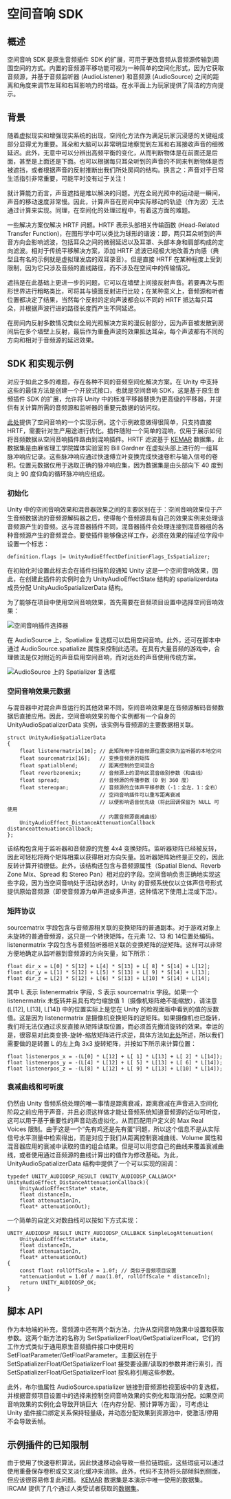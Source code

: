 # 空间音响 SDK

## 概述

空间音响 SDK 是原生音频插件 SDK 的扩展，可用于更改音频从音频源传输到周围空间的方式。内置的音频源平移功能可视为一种简单的空间化形式，因为它获取音频源，并基于音频监听器 (AudioListener) 和音频源 (AudioSource) 之间的距离和角度来调节左耳和右耳影响力的增益。在水平面上为玩家提供了简洁的方向提示。

## 背景

随着虚拟现实和增强现实系统的出现，空间化方法作为满足玩家沉浸感的关键组成部分显得尤为重要。耳朵和大脑可以非常明显地察觉到左耳和右耳接收声音的细微延迟。此外，无意中可以分辨出高频平衡的变化，从而判断物体是在前面还是后面，甚至是上面还是下面。也可以根据每只耳朵听到的声音的不同来判断物体是否被遮挡，或者根据声音的反射推断出我们所处房间的结构。换言之：声音对于日常生活指引非常重要，可能平时没有过于关注！

就计算能力而言，声音遮挡是难以解决的问题。光在全局光照中的运动是一瞬间，声音的移动速度非常慢。因此，计算声音在房间中实际移动的轨迹（作为波）无法通过计算来实现。同理，在空间化的处理过程中，有着这方面的难题。

一些解决方案仅解决 HRTF 问题。HRTF 表示头部相关传输函数 (Head-Related Transfer Function)，在图形学中可以类比为球形的谐波：即，两只耳朵听到的声音方向会影响滤波，包括耳朵之间的微弱延迟以及耳罩、头部本身和肩部构成的定向滤波。相对于传统平移解决方案，添加 HRTF 滤波已经极大地改善方向感（典型且有名的示例就是虚拟理发店的双耳录音）。但是直接 HRTF 在某种程度上受到限制，因为它只涉及音频的直线路径，而不涉及在空间中的传输情况。

遮挡是在此基础上更进一步的问题，它可以在墙壁上间接反射声音。若要再次与图形世界进行粗略类比，可将其与镜面反射进行比较；在某种意义上，音频源和听者位置都决定了结果，当然每个反射的定向声波都会以不同的 HRTF 抵达每只耳朵，并根据声波行进的路径长度而产生不同延迟。

在房间内反射多数情况类似全局光照解决方案的漫反射部分，因为声音被发散到房间后在多个墙壁上反射，最后作为重叠声波的效果抵达耳朵，每个声波都有不同的方向和相对于音频源的延迟效果。

## SDK 和实现示例

对应于如此之多的难题，存在各种不同的音频空间化解决方案。在 Unity 中支持这些的最佳方法是创建一个开放式接口，也就是空间音响 SDK，这是基于原生音频插件 SDK 的扩展，允许将 Unity 中的标准平移器替换为更高级的平移器，并提供有关计算所需的音频源和监听器的重要元数据的访问权。

[此处](https://bitbucket.org/Unity-Technologies/nativeaudioplugins)提供了空间音响的一个实现示例。这个示例故意做得很简单，只支持直接 HRTF，需要针对生产用途进行优化。插件随附一个简单的混响，仅用于展示如何将音频数据从空间音响插件路由到混响插件。HRTF 滤波基于 [KEMAR](http://sound.media.mit.edu/resources/KEMAR.html) 数据集，此数据集是由麻省理工学院媒体实验室的 Bill Gardner 在虚拟头部上进行的一组耳脉冲响应记录。这些脉冲响应通过快速傅立叶变换完成快速卷积与输入信号的卷积。位置元数据仅用于选取正确的脉冲响应集，因为数据集是由头部向下 40 度到向上 90 度仰角的循环脉冲响应组成。

### 初始化

Unity 中的空间音响效果和混音器效果之间的主要区别在于：空间音响效果位于产生音频数据流的音频源解码器之后，使得每个音频源具有自己的效果实例来处理该音频源产生的音频。这与混音器插件不同，混音器插件会处理连接到混音器组的各种音频源产生的音频混合。要使插件能够像这样工作，必须在效果的描述位字段中设置一个标志：

`````
definition.flags |= UnityAudioEffectDefinitionFlags_IsSpatializer;
`````

在初始化时设置此标志会在插件扫描阶段通知 Unity 这是一个空间音响效果，因此，在创建此插件的实例时会为 UnityAudioEffectState 结构的 spatializerdata 成员分配 UnityAudioSpatializerData 结构。

为了能够在项目中使用空间音响效果，首先需要在音频项目设置中选择空间音响效果：

![空间音响插件选择器](../uploads/Main/AudioSpatializerProjectSettings.png)

在 AudioSource 上，Spatialize 复选框可以启用空间音响。此外，还可在脚本中通过 AudioSource.spatialize 属性来控制此选项。在具有大量音频的游戏中，合理做法是仅对附近的声音启用空间音响，而对远处的声音使用传统方案。

![AudioSource 上的 Spatializer 复选框](../uploads/Main/AudioSpatializerEnable.png)

### 空间音响效果元数据

与混音器中对混合声音运行的其他效果不同，空间音响效果是在音频源解码音频数据后直接应用。因此，空间音响效果的每个实例都有一个自身的 UnityAudioSpatializerData 实例，该实例与音频源的主要数据相关联。

`````
struct UnityAudioSpatializerData
{
    float listenermatrix[16]; // 此矩阵用于将音频源位置变换为监听器的本地空间
    float sourcematrix[16];   // 变换音频源的矩阵
    float spatialblend;       // 距离控制的空间混合
    float reverbzonemix;      // 音频源上的混响区混音级别参数（和曲线）
    float spread;             // 音频源的传播参数（0 到 360 度）
    float stereopan;          // 音频源的立体声平移参数（-1：全左，1：全右）
                              // 空间音响插件可以重写距离衰减
                              // 以便影响语音优先级（将此回调保留为 NULL 可使用
                              // 内置音频源衰减曲线）
    UnityAudioEffect_DistanceAttenuationCallback distanceattenuationcallback;
};
`````

该结构包含用于监听器和音频源的完整 4x4 变换矩阵。监听器矩阵已经被反转，因此可轻松将两个矩阵相乘以获得相对方向矢量。监听器矩阵始终是正交的，因此反转计算开销很低。此外，该结构还包含与音频源属性（Spatial Blend、Reverb Zone Mix、Spread 和 Stereo Pan）相对应的字段。空间音响负责正确地实现这些字段，因为当空间音响处于活动状态时，Unity 的音频系统仅以立体声信号形式提供原始音频源（即使音频源为单声道或多声道，这种情况下使用上混或下混）。

### 矩阵协议

sourcematrix 字段包含与音频源相关联的变换矩阵的普通副本。对于游戏对象上未旋转的普通音频源，这只是一个转换矩阵，在元素 12、13 和 14位置处编码。
listenermatrix 字段包含与音频监听器相关联的变换矩阵的逆矩阵。这样可以非常方便地确定从监听器到音频源的方向矢量，如下所示：

`````
float dir_x = L[0] * S[12] + L[4] * S[13] + L[ 8] * S[14] + L[12];
float dir_y = L[1] * S[12] + L[5] * S[13] + L[ 9] * S[14] + L[13];
float dir_z = L[2] * S[12] + L[6] * S[13] + L[10] * S[14] + L[14];
`````

其中 L 表示 listenermatrix 字段，S 表示 sourcematrix 字段。如果一个 listenermatrix 未旋转并且具有均匀缩放值 1（摄像机矩阵绝不能缩放），请注意 (L[12], L[13], L[14]) 中的位置实际上是您在 Unity 的检视面板中看到的值的反数值。这是因为 listenermatrix 是摄像机变换矩阵的逆矩阵。如果摄像机也已旋转，我们将无法仅通过求反直接从矩阵读取位置，而必须首先撤消旋转的效果。幸运的是，很容易对此类变换-旋转-缩放矩阵进行求逆，具体方法如[此处](http://content.gpwiki.org/index.php/MathGem:Fast_Matrix_Inversion)所述，所以我们需要做的是转置 L 的左上角 3x3 旋转矩阵，并按如下所示来计算位置：

`````
float listenerpos_x = -(L[0] * L[12] + L[ 1] * L[13] + L[ 2] * L[14]);
float listenerpos_y = -(L[4] * L[12] + L[ 5] * L[13] + L[ 6] * L[14]);
float listenerpos_z = -(L[8] * L[12] + L[ 9] * L[13] + L[10] * L[14]);
`````

### 衰减曲线和可听度

仍然由 Unity 音频系统处理的唯一事情是距离衰减，距离衰减在声音进入空间化阶段之前应用于声音，并且必须这样做才能让音频系统知道音频源的近似可听度，这可以用于基于重要性的声音动态虚拟化，从而匹配用户定义的 Max Real Voices 限制。由于这是一个“先有鸡还是先有蛋”问题，所以这个信息不是从实际信号水平测量中检索得出，而是对应于我们从距离控制衰减曲线、Volume 属性和混音器应用的衰减中读取的值的组合结果。但是可以用您自己的曲线来覆盖衰减曲线，或者使用通过音频源的曲线计算出的值作为修改基础。为此，UnityAudioSpatializerData 结构中提供了一个可以实现的回调：

`````
typedef UNITY_AUDIODSP_RESULT (UNITY_AUDIODSP_CALLBACK* UnityAudioEffect_DistanceAttenuationCallback)(
    UnityAudioEffectState* state,
    float distanceIn,
    float attenuationIn,
    float* attenuationOut);
`````

一个简单的自定义对数曲线可以按如下方式实现：

`````
UNITY_AUDIODSP_RESULT UNITY_AUDIODSP_CALLBACK SimpleLogAttenuation(
    UnityAudioEffectState* state,
    float distanceIn,
    float attenuationIn,
    float* attenuationOut)
{
    const float rollOffScale = 1.0f; // 类似于音频项目设置
	*attenuationOut = 1.0f / max(1.0f, rollOffScale * distanceIn);
	return UNITY_AUDIODSP_OK;
}
`````

## 脚本 API

作为本地端的补充，音频源中还有两个新方法，允许从空间音响效果中设置和获取参数。这两个新方法的名称为 SetSpatializerFloat/GetSpatializerFloat，它们的工作方式类似于通用原生音频插件接口中使用的 SetFloatParameter/GetFloatParameter。主要区别在于 SetSpatializerFloat/GetSpatializerFloat 接受要设置/读取的参数并进行索引，而 SetSpatializerFloat/GetSpatializerFloat 按名称引用这些参数。

此外，布尔值属性 AudioSource.spatializer 链接到音频源检视面板中的复选框，并根据音频项目设置中的选择来控制空间音响效果的实例化和取消分配。如果空间音响效果的实例化会导致开销巨大（在内存分配、预计算等方面），可考虑让 Unity 插件接口绑定关系保持轻量级，并动态分配效果到资源池中，使激活/停用不会导致丢帧。


## 示例插件的已知限制

由于使用了快速卷积算法，因此快速移动会导致一些拉链瑕疵，这些瑕疵可以通过使用重叠保存卷积或交叉淡化缓冲来消除。此外，代码不支持将头部倾斜到侧面，但应该很容易修复此问题。
[KEMAR](http://sound.media.mit.edu/resources/KEMAR.html) 数据集是本演示中唯一使用的数据集。IRCAM 提供了几个通过人类受试者获取的[数据集](http://recherche.ircam.fr/equipes/salles/listen)。
